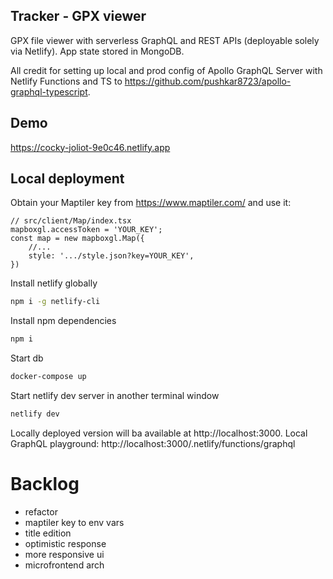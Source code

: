 ## Tracker - GPX viewer

GPX file viewer with serverless GraphQL and REST APIs (deployable solely via Netlify).
App state stored in MongoDB.

All credit for setting up local and prod config of Apollo GraphQL Server with Netlify Functions and TS to https://github.com/pushkar8723/apollo-graphql-typescript.

## Demo

https://cocky-joliot-9e0c46.netlify.app

## Local deployment

Obtain your Maptiler key from https://www.maptiler.com/ and use it:
```tsx
// src/client/Map/index.tsx
mapboxgl.accessToken = 'YOUR_KEY';
const map = new mapboxgl.Map({
    //...
    style: '.../style.json?key=YOUR_KEY',
})
```

Install netlify globally

```bash
npm i -g netlify-cli
```

Install npm dependencies

```bash
npm i
```

Start db

```bash
docker-compose up
```

Start netlify dev server in another terminal window

```bash
netlify dev
```

Locally deployed version will ba available at http://localhost:3000.
Local GraphQL playground: http://localhost:3000/.netlify/functions/graphql

# Backlog

- refactor
- maptiler key to env vars
- title edition
- optimistic response
- more responsive ui
- microfrontend arch
